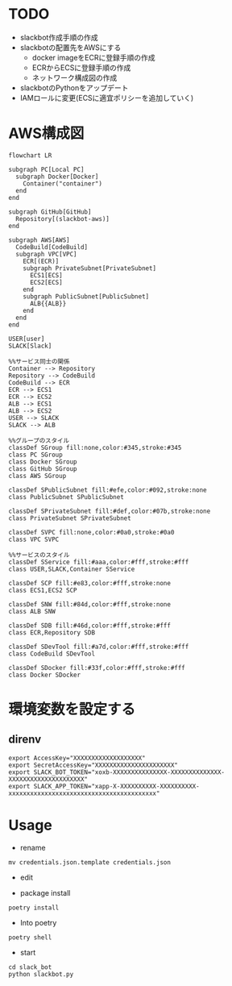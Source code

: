 # TODO

- slackbot作成手順の作成
- slackbotの配置先をAWSにする
  - docker imageをECRに登録手順の作成
  - ECRからECSに登録手順の作成
  - ネットワーク構成図の作成
- slackbotのPythonをアップデート
- IAMロールに変更(ECSに適宜ポリシーを追加していく)


# AWS構成図

```mermaid
flowchart LR

subgraph PC[Local PC]
  subgraph Docker[Docker]
    Container("container")
  end
end

subgraph GitHub[GitHub]
  Repository[(slackbot-aws)]
end

subgraph AWS[AWS]
  CodeBuild[CodeBuild]
  subgraph VPC[VPC]
    ECR[(ECR)]
    subgraph PrivateSubnet[PrivateSubnet]
      ECS1[ECS]
      ECS2[ECS]
    end
    subgraph PublicSubnet[PublicSubnet]
      ALB{{ALB}}
    end
  end
end

USER[user]
SLACK[Slack]

%%サービス同士の関係
Container --> Repository
Repository --> CodeBuild
CodeBuild --> ECR
ECR --> ECS1
ECR --> ECS2
ALB --> ECS1
ALB --> ECS2
USER --> SLACK
SLACK --> ALB

%%グループのスタイル
classDef SGroup fill:none,color:#345,stroke:#345
class PC SGroup
class Docker SGroup
class GitHub SGroup
class AWS SGroup

classDef SPublicSubnet fill:#efe,color:#092,stroke:none
class PublicSubnet SPublicSubnet

classDef SPrivateSubnet fill:#def,color:#07b,stroke:none
class PrivateSubnet SPrivateSubnet

classDef SVPC fill:none,color:#0a0,stroke:#0a0
class VPC SVPC

%%サービスのスタイル
classDef SService fill:#aaa,color:#fff,stroke:#fff
class USER,SLACK,Container SService

classDef SCP fill:#e83,color:#fff,stroke:none
class ECS1,ECS2 SCP

classDef SNW fill:#84d,color:#fff,stroke:none
class ALB SNW

classDef SDB fill:#46d,color:#fff,stroke:#fff
class ECR,Repository SDB

classDef SDevTool fill:#a7d,color:#fff,stroke:#fff
class CodeBuild SDevTool

classDef SDocker fill:#33f,color:#fff,stroke:#fff
class Docker SDocker

```



# 環境変数を設定する
## direnv
```
export AccessKey="XXXXXXXXXXXXXXXXXXX"
export SecretAccessKey="XXXXXXXXXXXXXXXXXXXXXX"
export SLACK_BOT_TOKEN="xoxb-XXXXXXXXXXXXXXX-XXXXXXXXXXXXXX-XXXXXXXXXXXXXXXXXXXXX"
export SLACK_APP_TOKEN="xapp-X-XXXXXXXXXX-XXXXXXXXXX-xxxxxxxxxxxxxxxxxxxxxxxxxxxxxxxxxxxxxxxxx"
```

# Usage
- rename
```
mv credentials.json.template credentials.json
```
- edit


- package install
```
poetry install
```
- Into poetry
```
poetry shell
```
- start
```
cd slack_bot
python slackbot.py
```
